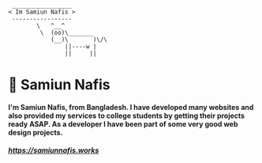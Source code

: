 ```
 _________________
< Im Samiun Nafis >
 -----------------
        \   ^__^
         \  (oo)\_______
            (__)\       )\/\
                ||----w |
                ||     ||
```
# 👤 Samiun Nafis

#### I'm Samiun Nafis, from Bangladesh. I have developed many websites and also provided my services to college students by getting their projects ready ASAP. As a developer I have been part of some very good web design projects.

##### https://samiunnafis.works
